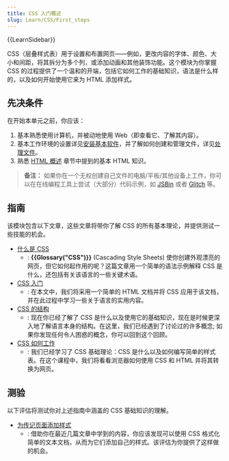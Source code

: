 ```yaml
---
title: CSS 入门概述
slug: Learn/CSS/First_steps
---
```


{{LearnSidebar}}

CSS（层叠样式表）用于设置和布置网页——例如，更改内容的字体、颜色、大小和间距，将其拆分为多个列，或添加动画和其他装饰功能。这个模块为你掌握 CSS 的过程提供了一个温和的开端，包括它如何工作的基础知识，语法是什么样的，以及如何开始使用它来为 HTML 添加样式。

## 先决条件

在开始本单元之前，你应该：

1. 基本熟悉使用计算机，并被动地使用 Web（即查看它、了解其内容）。
2. 基本工作环境的设置详见[安装基本软件](/zh-CN/docs/Learn/Getting_started_with_the_web/Installing_basic_software)，并了解如何创建和管理文件，详见[处理文件](/zh-CN/docs/Learn/Getting_started_with_the_web/Dealing_with_files)。
3. 熟悉 [HTML 概述](/zh-CN/docs/Learn/HTML/Introduction_to_HTML) 章节中提到的基本 HTML 知识。

> **备注：** 如果你在一个无权创建自己文件的电脑/平板/其他设备上工作，你可以在在线编程工具上尝试（大部分）代码示例，如 [JSBin](http://jsbin.com/) 或者 [Glitch](https://glitch.com/) 等。

## 指南

该模块包含以下文章，这些文章将带你了解 CSS 的所有基本理论，并提供测试一些技能的机会。

- [什么是 CSS](/zh-CN/docs/Learn/CSS/First_steps/What_is_CSS)
  - : **{{Glossary("CSS")}}** (Cascading Style Sheets) 使你创建外观漂亮的网页，但它如何起作用的呢？这篇文章用一个简单的语法示例解释 CSS 是什么，还包括有关该语言的一些关键术语。
- [CSS 入门](/zh-CN/docs/Learn/CSS/First_steps/Getting_started)
  - : 在本文中，我们将采用一个简单的 HTML 文档并将 CSS 应用于该文档，并在此过程中学习一些关于语言的实用内容。
- [CSS 的结构](/zh-CN/docs/Learn/CSS/First_steps/How_CSS_is_structured)
  - : 现在你已经了解了 CSS 是什么以及使用它的基础知识，现在是时候更深入地了解语言本身的结构。在这里，我们已经遇到了讨论过的许多概念; 如果你发现任何令人困惑的概念，你可以回到这个回顾。
- [CSS 如何工作](/zh-CN/docs/Learn/CSS/First_steps/How_CSS_works)
  - : 我们已经学习了 CSS 基础理论：CSS 是什么以及如何编写简单的样式表。在这个课程中，我们将看看浏览器如何使用 CSS 和 HTML 并将其转换为网页。

## 测验

以下评估将测试你对上述指南中涵盖的 CSS 基础知识的理解。

- [为传记页面添加样式](/zh-CN/docs/Learn/CSS/First_steps/Styling_a_biography_page)
  - : 借助你在最近几篇文章中学到的内容，你应该发现可以使用 CSS 格式化简单的文本文档，从而为它们添加自己的样式。该评估为你提供了这样做的机会。
